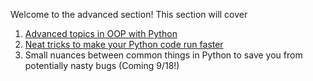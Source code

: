 Welcome to the advanced section! This section will cover 

1. [Advanced topics in OOP with Python](https://colab.research.google.com/github/HackBinghamton/PythonWorkshop/blob/master/Advanced/Inheritance%20and%20Abstract%20Base%20Classes.ipynb)
2. [Neat tricks to make your Python code run faster](https://colab.research.google.com/github/HackBinghamton/PythonWorkshop/blob/master/Advanced/OptimizingYourPythonPrograms.ipynb)
3. Small nuances between common things in Python to save you from potentially nasty bugs (Coming 9/18!)
